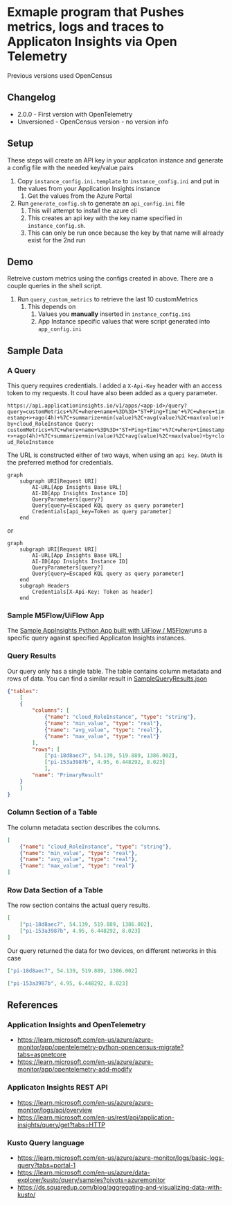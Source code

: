 # Exmaple program that Pushes metrics, logs and traces to Applicaton Insights via Open Telemetry

Previous versions used OpenCensus

## Changelog

* 2.0.0 - First version with OpenTelemetry
* Unversioned - OpenCensus version - no version info

## Setup

These steps will create an API key in your applicaton instance and generate a config file with the needed key/value pairs

1. Copy `instance_config.ini.template` to `instance_config.ini` and put in the values from your Application Insights instance
    1. Get the values from the Azure Portal
1. Run `generate_config.sh` to generate an `api_config.ini` file
    1. This will attempt to install the azure cli
    1. This creates an api key with the key name specified in `instance_config.sh`.
    1. This can only be run once because the key by that name will already exist for the 2nd run

## Demo

Retreive custom metrics using the configs created in above. There are a couple queries in the shell script.

1. Run `query_custom_metrics` to retrieve the last 10 customMetrics
    1. This depends on
        1. Values you **manually** inserted in `instance_config.ini`
        1. App Instance specific values that were script generated into `app_config.ini`

## Sample Data

### A Query

This query requires credentials.  I added a `X-Api-Key` header with an access token to my requests. It coul have also been added as a query parameter.

`https://api.applicationinsights.io/v1/apps/<app-id>/query?query=customMetrics+%7C+where+name+%3D%3D+"ST+Ping+Time"+%7C+where+timestamp+>+ago(4h)+%7C+summarize+min(value)%2C+avg(value)%2C+max(value)+by+cloud_RoleInstance
Query: customMetrics+%7C+where+name+%3D%3D+"ST+Ping+Time"+%7C+where+timestamp+>+ago(4h)+%7C+summarize+min(value)%2C+avg(value)%2C+max(value)+by+cloud_RoleInstance`

The URL is constructed either of two ways, when using an `api key`.  `OAuth` is the preferred method for credentials.

```mermaid
graph
    subgraph URI[Request URI]
        AI-URL[App Insights Base URL]
        AI-ID[App Insights Instance ID]
        QueryParameters[query?]
        Query[query=Escaped KQL query as query parameter]
        Credentials[api_key=Token as query parameter]
    end
```

or

```mermaid
graph
    subgraph URI[Request URI]
        AI-URL[App Insights Base URL]
        AI-ID[App Insights Instance ID]
        QueryParameters[query?]
        Query[query=Escaped KQL query as query parameter]
    end
    subgraph Headers
        Credentials[X-Api-Key: Token as header]
    end
```

### Sample M5Flow/UiFlow App

The [Sample AppInsights Python App built with UiFlow / M5Flow](Sample-AppInsightsUiFlow.m5f)runs a specific query against specified Applicaton Insights instances.

### Query Results

Our query only has a single table.  The table contains column metadata and rows of data. You can find a similar result in [SampleQueryResults.json](SampleQueryResults.json)

```json
{"tables":
    [
    {
        "columns": [
            {"name": "cloud_RoleInstance", "type": "string"},
            {"name": "min_value", "type": "real"},
            {"name": "avg_value", "type": "real"},
            {"name": "max_value", "type": "real"}
        ],
        "rows": [
            ["pi-18d8aec7", 54.139, 519.889, 1386.002],
            ["pi-153a3987b", 4.95, 6.448292, 8.023]
            ],
        "name": "PrimaryResult"
    }
    ]
}
```

### Column Section of a Table

The column metadata section describes the columns.

```json
[
    {"name": "cloud_RoleInstance", "type": "string"},
    {"name": "min_value", "type": "real"},
    {"name": "avg_value", "type": "real"},
    {"name": "max_value", "type": "real"}
]
```

### Row Data Section of a Table

The row section contains the actual query results.

```json
[
    ["pi-18d8aec7", 54.139, 519.889, 1386.002],
    ["pi-153a3987b", 4.95, 6.448292, 8.023]
]
```

Our query returned the data for two devices, on different networks in this case

```json
["pi-18d8aec7", 54.139, 519.889, 1386.002]
```

```json
["pi-153a3987b", 4.95, 6.448292, 8.023]
```

## References

### Application Insights and OpenTelemetry

* <https://learn.microsoft.com/en-us/azure/azure-monitor/app/opentelemetry-python-opencensus-migrate?tabs=aspnetcore>
* <https://learn.microsoft.com/en-us/azure/azure-monitor/app/opentelemetry-add-modify>

### Applicaton Insights REST API

* <https://learn.microsoft.com/en-us/azure/azure-monitor/logs/api/overview>
* <https://learn.microsoft.com/en-us/rest/api/application-insights/query/get?tabs=HTTP>

### Kusto Query language

* <https://learn.microsoft.com/en-us/azure/azure-monitor/logs/basic-logs-query?tabs=portal-1>
* <https://learn.microsoft.com/en-us/azure/data-explorer/kusto/query/samples?pivots=azuremonitor>
* <https://ds.squaredup.com/blog/aggregating-and-visualizing-data-with-kusto/>
